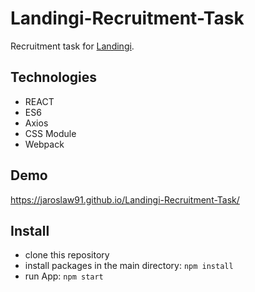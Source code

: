 # Landingi-Recruitment-Task
Recruitment task for [Landingi](https://landingi.com/).

## Technologies
* REACT
* ES6
* Axios
* CSS Module
* Webpack

## Demo
https://jaroslaw91.github.io/Landingi-Recruitment-Task/

## Install
* clone this repository
* install packages in the main directory: `npm install`
* run App: `npm start`